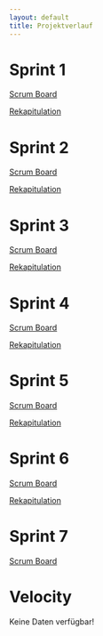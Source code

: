 ```yaml
---
layout: default
title: Projektverlauf
---
```

# Sprint 1
[Scrum Board](https://gitlab.com/engineering-projekt/examibur/milestones/13)

[Rekapitulation](https://gitlab.com/engineering-projekt/examibur/issues/24)

# Sprint 2
[Scrum Board](https://gitlab.com/engineering-projekt/examibur/milestones/14)

[Rekapitulation](https://gitlab.com/engineering-projekt/examibur/issues/25)

# Sprint 3
[Scrum Board](https://gitlab.com/engineering-projekt/examibur/milestones/15)

[Rekapitulation](https://gitlab.com/engineering-projekt/examibur/issues/26)

# Sprint 4
[Scrum Board](https://gitlab.com/engineering-projekt/examibur/milestones/16)

[Rekapitulation](https://gitlab.com/engineering-projekt/examibur/issues/27)

# Sprint 5
[Scrum Board](https://gitlab.com/engineering-projekt/examibur/milestones/17)

[Rekapitulation](https://gitlab.com/engineering-projekt/examibur/issues/28)

# Sprint 6
[Scrum Board](https://gitlab.com/engineering-projekt/examibur/milestones/18)

[Rekapitulation](https://gitlab.com/engineering-projekt/examibur/issues/29)

# Sprint 7
[Scrum Board](https://gitlab.com/engineering-projekt/examibur/milestones/19)

# Velocity
<div id="velocityChart">
    <div class="alert alert-danger no-export">Keine Daten verfügbar!</div>
</div>

<script src="https://code.jquery.com/jquery-3.1.1.min.js"></script>
<script src="https://code.highcharts.com/highcharts.js"></script>
<script src="https://code.highcharts.com/modules/exporting.js"></script>
<script src="../website/script/velocity.js"></script>
